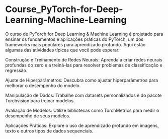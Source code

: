 # Course_PyTorch-for-Deep-Learning-Machine-Learning
O curso de PyTorch for Deep Learning & Machine Learning é projetado para ensinar os fundamentos e aplicações práticas do PyTorch, um dos frameworks mais populares para aprendizado profundo. Aqui estão algumas das atividades típicas que você pode esperar:

Construção e Treinamento de Redes Neurais: Aprenda a criar redes neurais profundas do zero e a treiná-las para resolver problemas de classificação e regressão.

Ajuste de Hiperparâmetros: Descubra como ajustar hiperparâmetros para melhorar o desempenho do modelo.

Manipulação de Dados: Trabalhe com datasets personalizados e do pacote Torchvision para treinar modelos.

Avaliação de Modelos: Utilize bibliotecas como TorchMetrics para medir o desempenho de seus modelos.

Aplicações Práticas: Explore o uso de aprendizado profundo em imagens, texto e outros tipos de dados sequenciais.
